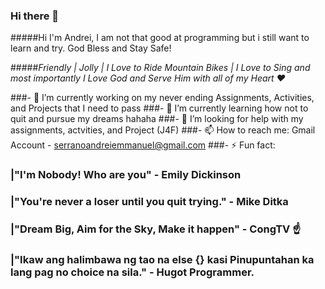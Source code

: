 ### Hi there 👋

#####Hi I'm Andrei, I am not that good at programming but i still want to learn and try. God Bless and Stay Safe!

#####*Friendly | Jolly | I Love to Ride Mountain Bikes | I Love to Sing and most importantly I Love God and Serve Him with all of my Heart ❤️*

###- 🔭 I’m currently working on my never ending Assignments, Activities, and Projects that I need to pass 
###- 🌱 I’m currently learning how not to quit and pursue my dreams hahaha 
###- 🤔 I’m looking for help with my assignments, actvities, and Project (J4F)
###- 📫 How to reach me: Gmail Account - serranoandreiemmanuel@gmail.com 
###- ⚡ Fun fact: 
###      |"I'm Nobody! Who are you" - Emily Dickinson
###      |"You're never a loser until you quit trying." - Mike Ditka
###      |"Dream Big, Aim for the Sky, Make it happen" - CongTV ☝️ 
###      |"Ikaw ang halimbawa ng tao na else {} kasi Pinupuntahan ka lang pag no choice na sila." - Hugot Programmer.                                                    
